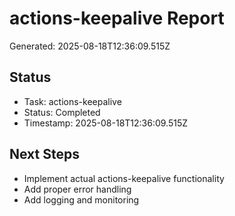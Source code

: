 # actions-keepalive Report

Generated: 2025-08-18T12:36:09.515Z

## Status
- Task: actions-keepalive
- Status: Completed
- Timestamp: 2025-08-18T12:36:09.515Z

## Next Steps
- Implement actual actions-keepalive functionality
- Add proper error handling
- Add logging and monitoring
